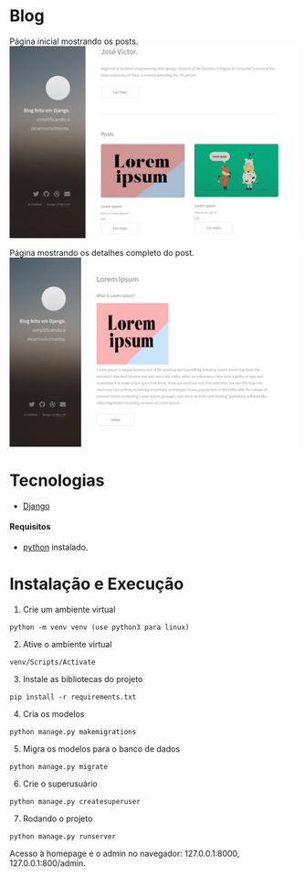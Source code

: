 # Blog
Página inicial mostrando os posts.
![posts](https://github.com/josevictorp81/Blog/blob/master/imagens/blog-inicio.png)

Página mostrando os detalhes completo do post.
![detalhes](https://github.com/josevictorp81/Blog/blob/master/imagens/blog-detalhes.png)

# Tecnologias
* [Django](https://www.djangoproject.com/)
#### Requisitos
* [python](https://www.python.org) instalado.

# Instalação e Execução
1. Crie um ambiente virtual
```
python -m venv venv (use python3 para linux)
```

2. Ative o ambiente virtual
```
venv/Scripts/Activate
```

3. Instale as bibliotecas do projeto
```
pip install -r requirements.txt
```

4. Cria os modelos
```
python manage.py makemigrations
```

5. Migra os modelos para o banco de dados
```
python manage.py migrate
```

6. Crie o superusuário
```
python manage.py createsuperuser
```
7. Rodando o projeto
```
python manage.py runserver
```

Acesso à homepage e o admin no navegador: 127.0.0.1:8000, 127.0.0.1:800/admin.

